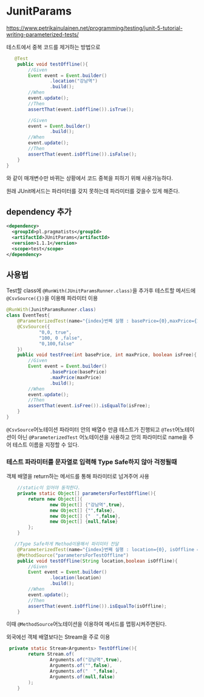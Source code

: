 # JunitParams

https://www.petrikainulainen.net/programming/testing/junit-5-tutorial-writing-parameterized-tests/

테스트에서 중복 코드를 제거하는 방법으로

```java
   @Test
    public void testOffline(){
        //Given
        Event event = Event.builder()
                .location("강남역")
                .build();
        //When
        event.update();
        //Then
        assertThat(event.isOffline()).isTrue();

        //Given
        event = Event.builder()
                .build();
        //When
        event.update();
        //Then
        assertThat(event.isOffline()).isFalse();
    }
}
```

와 같이 매개변수만 바뀌는 상황에서 코드 중복을 피하기 위해 사용가능하다.

원래 JUnit메서드는 파라미터를 갖지 못하는데 파라미터를 갖을수 있게 해준다.

## dependency 추가

```xml
<dependency>
  <groupId>pl.pragmatists</groupId>
  <artifactId>JUnitParams</artifactId>
  <version>1.1.1</version>
  <scope>test</scope>
</dependency>
```

## 사용법

Test할 class에 `@RunWith(JUnitParamsRunner.class)`을 추가후 테스트할 메서드에 `@CsvSource({})`을 이용해 파라미터 이용

```java
@RunWith(JunitParamsRunner.class)
class EventTest{
    @ParameterizedTest(name="{index}번째 실행 : basePrice={0},maxPrice={1},isFree={2}")
    @CsvSource({
            "0,0, true",
            "100, 0 ,false",
            "0,100,false"
    })
    public void testFree(int basePrice, int maxPrice, boolean isFree){
        //Given
        Event event = Event.builder()
                .basePrice(basePrice)
                .maxPrice(maxPrice)
                .build();
        //When
        event.update();
        //Then
        assertThat(event.isFree()).isEqualTo(isFree);
    }
}
```

`@CsvSource`어노테이션 파라미터 안의 배열수 만큼 테스트가 진행되고 `@Test`어노테이션이 아닌 `@ParameterizedTest` 어노테이션을 사용하고 안의 파라미터로 name을 주어 테스트 이름을 지정할 수 있다.

### 테스트 파라미터를 문자열로 입력해 Type Safe하지 않아 걱정될때

객체 배열을 return하는 메서드를 통해 파라미터로 넘겨주어 사용

```java
    //static이 있어야 동작한다.
    private static Object[] parametersForTestOffline(){
        return new Object[]{
                new Object[] {"강남역",true},
                new Object[] {"",false},
                new Object[] {"  ",false},
                new Object[] {null,false}
        };
    }

   //Type Safe하게 Method이용해서 파리미터 전달
    @ParameterizedTest(name="{index}번째 실행 : location={0}, isOffline ={1}")
    @MethodSource("parametersForTestOffline")
    public void testOffline(String location,boolean isOffline){
        //Given
        Event event = Event.builder()
                .location(location)
                .build();
        //When
        event.update();
        //Then
        assertThat(event.isOffline()).isEqualTo(isOffline);
    }
```

이때 `@MethodSource`어노테이션을 이용하여 메서드를 맵핑시켜주면된다.

외국에선 객체 배열보다는 Stream을 주로 이용

```java
 private static Stream<Arguments> TestOffline(){
        return Stream.of(
                Arguments.of("강남역",true),
                Arguments.of("",false),
                Arguments.of("  ",false),
                Arguments.of(null,false)
        );
    }
```
